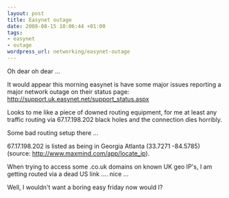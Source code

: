 ```yaml
--- 
layout: post
title: Easynet outage
date: 2008-08-15 10:06:44 +01:00
tags: 
- easynet
- outage
wordpress_url: networking/easynet-outage
---
```

Oh dear oh dear ...

It would appear this morning easynet is have some major issues reporting a major network outage on their status page: <a href="http://support.uk.easynet.net/support_status.aspx">http://support.uk.easynet.net/support_status.aspx</a>

Looks to me like a piece of downed routing equipment, for me at least any traffic routing via 67.17.198.202 black holes and the connection dies horribly.

Some bad routing setup there ... 

67.17.198.202 is listed as being in Georgia Atlanta (33.7271 -84.5785) (source: <a href="http://www.maxmind.com/app/locate_ip">http://www.maxmind.com/app/locate_ip</a>).

When trying to access some .co.uk domains on known UK geo IP's, I am getting routed via a dead US link .... nice ...

Well, I wouldn't want a boring easy friday now would I?
